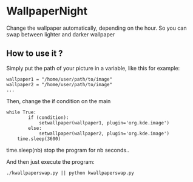 # WallpaperNight
Change the wallpaper automatically, depending on the hour. So you can swap between lighter and darker wallpaper

## How to use it ?
Simply put the path of your picture in a variable, like this for example:
```
wallpaper1 = "/home/user/path/to/image"
wallpaper2 = "/home/user/path/to/image"
...
```
Then, change the if condition on the main
```
while True:
        if (condition):
            setwallpaper(wallpaper1, plugin='org.kde.image')
        else:
            setwallpaper(wallpaper2, plugin='org.kde.image')
    time.sleep(3600)
```
time.sleep(nb) stop the program for nb seconds..

And then just execute the program:
```
./kwallpaperswap.py || python kwallpaperswap.py
```
